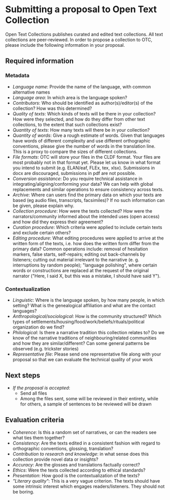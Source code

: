 # Submitting a proposal to Open Text Collection

Open Text Collections publishes curated and edited text collections. All text collections are peer-reviewed. In order to propose a collection to OTC, please include the following information in your proposal.

## Required information
### Metadata
- *Language name*: Provide the name of the language, with common alternative names
- *Language area*: In which area is the language spoken?
- *Contributors*: Who should be identified as author(s)/editor(s) of the collection? How was this determined?
- *Quality of texts*: Which kinds of texts will be there in your collection? How were they selected, and how do they differ from other text collections, to the extent that such collections exist?
- *Quantity of texts*: How many texts will there be in your collection?
- *Quantity of words*: Give a rough estimate of words. Given that languages have words of different complexity and use different orthographic conventions, please give the number of words in the translation line. This is a proxy to compare the sizes of different collections.
- *File formats*: OTC will store your files in the CLDF format. Your files are most probably not in that format yet. Please let us know in what format you intend to submit (e.g. ELAN/eaf, FLEx, tex, xlsx). Submissions in docx are discouraged, submissions in pdf are not possible.
- *Conversion assistance*: Do you require technical assistance in integrating/aligning/conforming your data? We can help with global replacements and similar operations to ensure consistency across texts.
- *Archive*: Where can users find the primary data on which your texts are based (eg audio files, transcripts, facsimiles)? If no such information can be given, please explain why.
- *Collection procedure*: How were the texts collected? How were the narrators/community informed about the intended uses (open access) and how did they express their agreement?
- *Curation procedure*: Which criteria were applied to include certain texts and exclude certain others?
- *Editing procedure*: What editing procedures were applied to arrive at the written form of the texts, i.e. how does the written form differ from the primary data? Common operations include: removal of hesitation markers, false starts, self-repairs; editing out back-channels by listeners; cutting out material irrelevant to the narrative (e. g. interruptions by random people); "language polishing", where certain words or constructions are replaced at the request of the original narrator ("Here, I said X, but this was a mistake, I should have said Y").

### Contextualization
- *Linguistic*: Where is the language spoken, by how many people, in which setting? What is the genealogical affiliation and what are the contact languages?
- *Anthropological/sociological*: How is the community structured? Which types of settlements/housing/food/work/beliefs/rituals/political organization do we find?
- *Philological*: Is there a narrative tradition this collection relates to? Do we know of the narrative traditions of neighbouring/related communities and how they are similar/different? Can some general patterns be observed (e.g. trickster stories)
- *Representative file*: Please send one representative file along with your proposal so that we can evaluate the technical quality of your work


## Next steps
- *If the proposal is accepted*:
    - Send all files
    - Among the files sent, some will be reviewed in their entirety, while for others, a sample of sentences to be reviewed will be drawn

## Evaluation criteria
- *Coherence*: Is this a random set of narratives, or can the readers see what ties them together?
- *Consistency*: Are the texts edited in a consistent fashion with regard to orthographic conventions, glossing, translation?
- *Contribution to research and knowledge*: in what sense does this collection provide novel data or insights?
- *Accuracy*: Are the glosses and translations factually correct?
- *Ethics*: Were the texts collected according to ethical standards?
- *Presentation*: How good is the contextualization of the texts?
- *"Literary quality"*: This is a very vague criterion. The texts should have some intrinsic interest which engages readers/listeners. They should not be boring.
